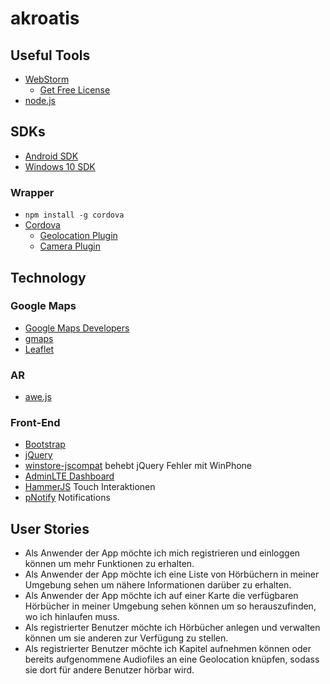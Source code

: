 # akroatis
## Useful Tools
- [WebStorm](https://www.jetbrains.com/webstorm/)
  - [Get Free License](https://www.jetbrains.com/student/)
- [node.js](https://nodejs.org/)

## SDKs
- [Android SDK](https://developer.android.com/sdk/index.html)
- [Windows 10 SDK](https://dev.windows.com/en-us/downloads/windows-10-sdk)

### Wrapper
- `npm install -g cordova`
- [Cordova](https://cordova.apache.org/)
  - [Geolocation Plugin](https://github.com/apache/cordova-plugin-geolocation)
  - [Camera Plugin](https://github.com/apache/cordova-plugin-camera)
  
## Technology

### Google Maps
- [Google Maps Developers](https://developers.google.com/maps/)
- [gmaps](https://hpneo.github.io/gmaps/)
- [Leaflet](http://leafletjs.com/)

### AR
- [awe.js](https://github.com/buildar/awe.js)

### Front-End
- [Bootstrap](http://getbootstrap.com/)
- [jQuery](https://jquery.com/)
- [winstore-jscompat](https://github.com/MSOpenTech/winstore-jscompat) behebt jQuery Fehler mit WinPhone
- [AdminLTE Dashboard](https://almsaeedstudio.com/preview)
- [HammerJS](http://hammerjs.github.io/) Touch Interaktionen
- [pNotify](http://sciactive.com/pnotify/) Notifications


## User Stories
- Als Anwender der App möchte ich mich registrieren und einloggen können um mehr Funktionen zu erhalten.
- Als Anwender der App möchte ich eine Liste von Hörbüchern in meiner Umgebung sehen um nähere Informationen darüber zu erhalten.
- Als Anwender der App möchte ich auf einer Karte die verfügbaren Hörbücher in meiner Umgebung sehen können um so herauszufinden, wo ich hinlaufen muss.
- Als registrierter Benutzer möchte ich Hörbücher anlegen und verwalten können um sie anderen zur Verfügung zu stellen.
- Als registrierter Benutzer möchte ich Kapitel aufnehmen können oder bereits aufgenommene Audiofiles an eine Geolocation knüpfen, sodass sie dort für andere Benutzer hörbar wird.
